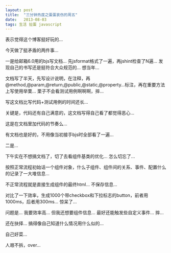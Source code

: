```yaml
---
layout: post
title:  "三分钟热度之蛋蛋哀伤的周五"
date:   2013-08-03
tags: 生活 扯蛋 javascript
---
```


表示觉得这个博客挺好玩的…

今天做了挺矛盾的两件事…

一是给邮箱6.0用的bjs写文档… 先jsformat格式了一遍，再jshint检查了N遍… 发现自己的书写还是挺符合大众规范的… 想当年…

文档写了半天，先写设计说明，在注释，再@method,@param,@return,@public,@static,@property…标注，再在重要方法上写使用举栗… 栗子不会看测试用例啊啊啊，摔…

写这文档比写代码+测试用例的时间还长…

关键是，代码还有自己满意的，这文档写得自己看了都觉得恶心…

这是在文档里加代码的节奏么… 

有文档也是好的，不用像当初接手bjs时全部看了一遍…


二是…

下午实在不想搞文档了，切了去看组件基类的优化… 怎么切忘了…

按照正常流程初始话一个组件对象，什么子组件、组件间的关系、事件、配置什么的记录了一大堆信息…

不正常流程就是直接生成组件的最终html… 不保存信息…

对比了一下效率，生成1000个带checkbox和下拉标志的button，前者用1000ms，后者用300ms… 惊呆了…

问题是… 我要效率高… 但我还想要组件信息… 最好还能触发些自定义事件… 摔…

还在抉择… 搞得像自己知道什么情况用什么似的…

自己好菜…

人艰不拆，over…